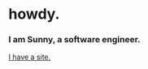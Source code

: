 # howdy.

### I am Sunny, a software engineer.

[I have a site.](https://harrisonbarnett.github.io/cv_site/)

<!---
harrisonBarnett/harrisonBarnett is a ✨ special ✨ repository because its `README.md` (this file) appears on your GitHub profile.
You can click the Preview link to take a look at your changes.
--->
